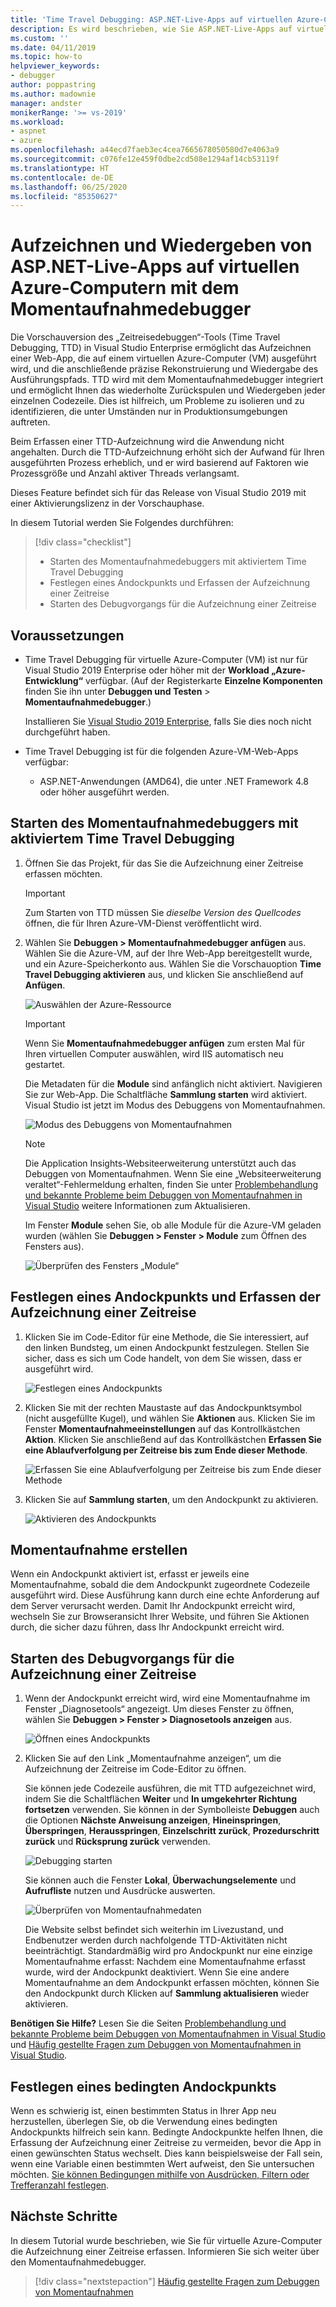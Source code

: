 ```yaml
---
title: 'Time Travel Debugging: ASP.NET-Live-Apps auf virtuellen Azure-Computern'
description: Es wird beschrieben, wie Sie ASP.NET-Live-Apps auf virtuellen Azure-Computern mit dem Momentaufnahmedebugger aufzeichnen und wiedergeben.
ms.custom: ''
ms.date: 04/11/2019
ms.topic: how-to
helpviewer_keywords:
- debugger
author: poppastring
ms.author: madownie
manager: andster
monikerRange: '>= vs-2019'
ms.workload:
- aspnet
- azure
ms.openlocfilehash: a44ecd7faeb3ec4cea7665678050580d7e4063a9
ms.sourcegitcommit: c076fe12e459f0dbe2cd508e1294af14cb53119f
ms.translationtype: HT
ms.contentlocale: de-DE
ms.lasthandoff: 06/25/2020
ms.locfileid: "85350627"
---
```

# <a name="record-and-replay-live-aspnet-apps-on-azure-virtual-machines-using-the-snapshot-debugger"></a>Aufzeichnen und Wiedergeben von ASP.NET-Live-Apps auf virtuellen Azure-Computern mit dem Momentaufnahmedebugger

Die Vorschauversion des „Zeitreisedebuggen“-Tools (Time Travel Debugging, TTD) in Visual Studio Enterprise ermöglicht das Aufzeichnen einer Web-App, die auf einem virtuellen Azure-Computer (VM) ausgeführt wird, und die anschließende präzise Rekonstruierung und Wiedergabe des Ausführungspfads. TTD wird mit dem Momentaufnahmedebugger integriert und ermöglicht Ihnen das wiederholte Zurückspulen und Wiedergeben jeder einzelnen Codezeile. Dies ist hilfreich, um Probleme zu isolieren und zu identifizieren, die unter Umständen nur in Produktionsumgebungen auftreten.

Beim Erfassen einer TTD-Aufzeichnung wird die Anwendung nicht angehalten. Durch die TTD-Aufzeichnung erhöht sich der Aufwand für Ihren ausgeführten Prozess erheblich, und er wird basierend auf Faktoren wie Prozessgröße und Anzahl aktiver Threads verlangsamt.

Dieses Feature befindet sich für das Release von Visual Studio 2019 mit einer Aktivierungslizenz in der Vorschauphase.

In diesem Tutorial werden Sie Folgendes durchführen:

> [!div class="checklist"]
> * Starten des Momentaufnahmedebuggers mit aktiviertem Time Travel Debugging
> * Festlegen eines Andockpunkts und Erfassen der Aufzeichnung einer Zeitreise
> * Starten des Debugvorgangs für die Aufzeichnung einer Zeitreise

## <a name="prerequisites"></a>Voraussetzungen

* Time Travel Debugging für virtuelle Azure-Computer (VM) ist nur für Visual Studio 2019 Enterprise oder höher mit der **Workload „Azure-Entwicklung“** verfügbar. (Auf der Registerkarte **Einzelne Komponenten** finden Sie ihn unter **Debuggen und Testen** > **Momentaufnahmedebugger**.)

    Installieren Sie [Visual Studio 2019 Enterprise](https://visualstudio.microsoft.com/vs/), falls Sie dies noch nicht durchgeführt haben.

* Time Travel Debugging ist für die folgenden Azure-VM-Web-Apps verfügbar:
  * ASP.NET-Anwendungen (AMD64), die unter .NET Framework 4.8 oder höher ausgeführt werden.

## <a name="start-the-snapshot-debugger-with-time-travel-debugging-enabled"></a>Starten des Momentaufnahmedebuggers mit aktiviertem Time Travel Debugging

1. Öffnen Sie das Projekt, für das Sie die Aufzeichnung einer Zeitreise erfassen möchten.

    > [!IMPORTANT]
    > Zum Starten von TTD müssen Sie *dieselbe Version des Quellcodes* öffnen, die für Ihren Azure-VM-Dienst veröffentlicht wird.

1. Wählen Sie **Debuggen > Momentaufnahmedebugger anfügen** aus. Wählen Sie die Azure-VM, auf der Ihre Web-App bereitgestellt wurde, und ein Azure-Speicherkonto aus. Wählen Sie die Vorschauoption **Time Travel Debugging aktivieren** aus, und klicken Sie anschließend auf **Anfügen**.

      ![Auswählen der Azure-Ressource](../debugger/media/time-travel-debugging-select-azure-resource-vm.png)

    > [!IMPORTANT]
    > Wenn Sie **Momentaufnahmedebugger anfügen** zum ersten Mal für Ihren virtuellen Computer auswählen, wird IIS automatisch neu gestartet.

    Die Metadaten für die **Module** sind anfänglich nicht aktiviert. Navigieren Sie zur Web-App. Die Schaltfläche **Sammlung starten** wird aktiviert. Visual Studio ist jetzt im Modus des Debuggens von Momentaufnahmen.

   ![Modus des Debuggens von Momentaufnahmen](../debugger/media/snapshot-message.png)

    > [!NOTE]
    > Die Application Insights-Websiteerweiterung unterstützt auch das Debuggen von Momentaufnahmen. Wenn Sie eine „Websiteerweiterung veraltet“-Fehlermeldung erhalten, finden Sie unter [Problembehandlung und bekannte Probleme beim Debuggen von Momentaufnahmen in Visual Studio](../debugger/debug-live-azure-apps-troubleshooting.md) weitere Informationen zum Aktualisieren.

   Im Fenster **Module** sehen Sie, ob alle Module für die Azure-VM geladen wurden (wählen Sie **Debuggen > Fenster > Module** zum Öffnen des Fensters aus).

   ![Überprüfen des Fensters „Module“](../debugger/media/snapshot-modules.png)

## <a name="set-a-snappoint-and-collect-a-time-travel-recording"></a>Festlegen eines Andockpunkts und Erfassen der Aufzeichnung einer Zeitreise

1. Klicken Sie im Code-Editor für eine Methode, die Sie interessiert, auf den linken Bundsteg, um einen Andockpunkt festzulegen. Stellen Sie sicher, dass es sich um Code handelt, von dem Sie wissen, dass er ausgeführt wird.

   ![Festlegen eines Andockpunkts](../debugger/media/time-travel-debugging-set-snappoint-settings.png)

1. Klicken Sie mit der rechten Maustaste auf das Andockpunktsymbol (nicht ausgefüllte Kugel), und wählen Sie **Aktionen** aus. Klicken Sie im Fenster **Momentaufnahmeeinstellungen** auf das Kontrollkästchen **Aktion**. Klicken Sie anschließend auf das Kontrollkästchen **Erfassen Sie eine Ablaufverfolgung per Zeitreise bis zum Ende dieser Methode**.

   ![Erfassen Sie eine Ablaufverfolgung per Zeitreise bis zum Ende dieser Methode](../debugger/media/time-travel-debugging-set-snappoint-action.png)

1. Klicken Sie auf **Sammlung starten**, um den Andockpunkt zu aktivieren.

   ![Aktivieren des Andockpunkts](../debugger/media/snapshot-start-collection.png)

## <a name="take-a-snapshot"></a>Momentaufnahme erstellen

Wenn ein Andockpunkt aktiviert ist, erfasst er jeweils eine Momentaufnahme, sobald die dem Andockpunkt zugeordnete Codezeile ausgeführt wird. Diese Ausführung kann durch eine echte Anforderung auf dem Server verursacht werden. Damit Ihr Andockpunkt erreicht wird, wechseln Sie zur Browseransicht Ihrer Website, und führen Sie Aktionen durch, die sicher dazu führen, dass Ihr Andockpunkt erreicht wird.

## <a name="start-debugging-a-time-travel-recording"></a>Starten des Debugvorgangs für die Aufzeichnung einer Zeitreise

1. Wenn der Andockpunkt erreicht wird, wird eine Momentaufnahme im Fenster „Diagnosetools“ angezeigt. Um dieses Fenster zu öffnen, wählen Sie **Debuggen > Fenster > Diagnosetools anzeigen** aus.

   ![Öffnen eines Andockpunkts](../debugger/media/snapshot-diagsession-window.png)

1. Klicken Sie auf den Link „Momentaufnahme anzeigen“, um die Aufzeichnung der Zeitreise im Code-Editor zu öffnen.
  
   Sie können jede Codezeile ausführen, die mit TTD aufgezeichnet wird, indem Sie die Schaltflächen **Weiter** und **In umgekehrter Richtung fortsetzen** verwenden. Sie können in der Symbolleiste **Debuggen** auch die Optionen **Nächste Anweisung anzeigen**, **Hineinspringen**, **Überspringen**, **Herausspringen**, **Einzelschritt zurück**, **Prozedurschritt zurück** und **Rücksprung zurück** verwenden.

   ![Debugging starten](../debugger/media/time-travel-debugging-step-commands.png)

   Sie können auch die Fenster **Lokal**, **Überwachungselemente** und **Aufrufliste** nutzen und Ausdrücke auswerten.

   ![Überprüfen von Momentaufnahmedaten](../debugger/media/time-travel-debugging-start-debugging.png)

    Die Website selbst befindet sich weiterhin im Livezustand, und Endbenutzer werden durch nachfolgende TTD-Aktivitäten nicht beeinträchtigt. Standardmäßig wird pro Andockpunkt nur eine einzige Momentaufnahme erfasst: Nachdem eine Momentaufnahme erfasst wurde, wird der Andockpunkt deaktiviert. Wenn Sie eine andere Momentaufnahme an dem Andockpunkt erfassen möchten, können Sie den Andockpunkt durch Klicken auf **Sammlung aktualisieren** wieder aktivieren.

**Benötigen Sie Hilfe?** Lesen Sie die Seiten [Problembehandlung und bekannte Probleme beim Debuggen von Momentaufnahmen in Visual Studio](../debugger/debug-live-azure-apps-troubleshooting.md) und [Häufig gestellte Fragen zum Debuggen von Momentaufnahmen in Visual Studio](../debugger/debug-live-azure-apps-faq.md).

## <a name="set-a-conditional-snappoint"></a>Festlegen eines bedingten Andockpunkts

Wenn es schwierig ist, einen bestimmten Status in Ihrer App neu herzustellen, überlegen Sie, ob die Verwendung eines bedingten Andockpunkts hilfreich sein kann. Bedingte Andockpunkte helfen Ihnen, die Erfassung der Aufzeichnung einer Zeitreise zu vermeiden, bevor die App in einen gewünschten Status wechselt. Dies kann beispielsweise der Fall sein, wenn eine Variable einen bestimmten Wert aufweist, den Sie untersuchen möchten. [Sie können Bedingungen mithilfe von Ausdrücken, Filtern oder Trefferanzahl festlegen](../debugger/debug-live-azure-apps-troubleshooting.md).

## <a name="next-steps"></a>Nächste Schritte

In diesem Tutorial wurde beschrieben, wie Sie für virtuelle Azure-Computer die Aufzeichnung einer Zeitreise erfassen. Informieren Sie sich weiter über den Momentaufnahmedebugger.

> [!div class="nextstepaction"]
> [Häufig gestellte Fragen zum Debuggen von Momentaufnahmen](../debugger/debug-live-azure-apps-faq.md)